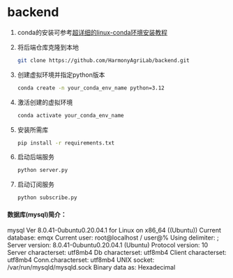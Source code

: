 # backend

1. conda的安装可参考[超详细的linux-conda环境安装教程](https://blog.csdn.net/Alex_81D/article/details/135692506)



2. 将后端仓库克隆到本地

   ```bash
   git clone https://github.com/HarmonyAgriLab/backend.git
   ```



3. 创建虚拟环境并指定python版本

   ```bash
   conda create -n your_conda_env_name python=3.12
   ```



4. 激活创建的虚拟环境

   ```bash
   conda activate your_conda_env_name
   ```



5. 安装所需库

   ```bash
   pip install -r requirements.txt
   ```



6. 启动后端服务

   ```bash
   python server.py
   ```



7. 启动订阅服务

   ```bash
   python subscribe.py
   ```

   

#### 数据库(mysql)简介：

mysql  Ver 8.0.41-0ubuntu0.20.04.1 for Linux on x86_64 ((Ubuntu))
Current database:	emqx
Current user:	root@localhost / user@%
Using delimiter:	;
Server version:	8.0.41-0ubuntu0.20.04.1 (Ubuntu)
Protocol version:	10
Server characterset:	utf8mb4
Db characterset:	utf8mb4
Client characterset:	utf8mb4
Conn.characterset:	utf8mb4
UNIX socket:	/var/run/mysqld/mysqld.sock
Binary data as:	Hexadecimal
